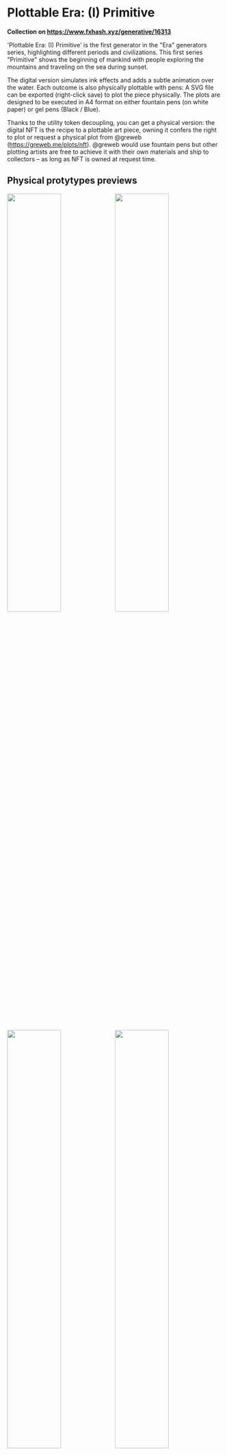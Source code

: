 # Plottable Era: (I) Primitive

**Collection on https://www.fxhash.xyz/generative/16313**

'Plottable Era: (I) Primitive' is the first generator in the "Era" generators series, highlighting different periods and civilizations. This first series "Primitive" shows the beginning of mankind with people exploring the mountains and traveling on the sea during sunset.

The digital version simulates ink effects and adds a subtle animation over the water. Each outcome is also physically plottable with pens: A SVG file can be exported (right-click save) to plot the piece physically. The plots are designed to be executed in A4 format on either fountain pens (on white paper) or gel pens (Black / Blue).

Thanks to the utility token decoupling, you can get a physical version: the digital NFT is the recipe to a plottable art piece, owning it confers the right to plot or request a physical plot from @greweb (https://greweb.me/plots/nft). @greweb would use fountain pens but other plotting artists are free to achieve it with their own materials and ship to collectors – as long as NFT is owned at request time.

## Physical protytypes previews

<a href="https://greweb.me/plots/570"><img src="../../public/images/plots/570.jpg" width="50%" /></a><a href="https://greweb.me/plots/571"><img src="../../public/images/plots/571.jpg" width="50%" /></a><a href="https://greweb.me/plots/572"><img src="../../public/images/plots/572.jpg" width="50%" /></a><a href="https://greweb.me/plots/573"><img src="../../public/images/plots/573.jpg" width="50%" /></a><a href="https://greweb.me/plots/574"><img src="../../public/images/plots/574.jpg" width="50%" /></a><a href="https://greweb.me/plots/575"><img src="../../public/images/plots/575.jpg" width="50%" /></a><a href="https://greweb.me/plots/576"><img src="../../public/images/plots/576.jpg" width="50%" /></a><a href="https://greweb.me/plots/577"><img src="../../public/images/plots/577.jpg" width="50%" /></a><a href="https://greweb.me/plots/578"><img src="../../public/images/plots/578.jpg" width="50%" /></a>

## License

CC BY-NC-ND 4.0

## Technical stack

- [lib.rs](./rust/src/lib.rs) Rust for the generative art logic and SVG generation. Libraries: svg, rand, noise, byteorder, serde, serde_json
- [index.js](./index.js) WASM + WebGL for the frontend rendering. Libraries: React and GL-React.

## Features

### Landscape

The landscape is shaped with mountains that are reflected on water on half of the piece. A sun will also set behind the mountains. Cloud can be drawn in the sky with sun's color (clouds are lignten by the sun).

Here are the associated features and theorical probabilities.

```
Cloud Density
                         Small: 40.7%
                        Medium: 34.6%
                          High: 12.4%
                        <none>: 8.4%
                     Very High: 3.9%

Elevation
                       Regular: 46.6%
                           Low: 20.6%
                          High: 18.7%
                     Very High: 5.7%
                      Very Low: 4.9%
                       Extreme: 3.5%

Sun Radius
                        Medium: 36.8%
                           Big: 31.1%
                         Small: 20.2%
                      Very big: 11.9%

Sunset
                    In-between: 44.5%
                   Not Started: 31.5%
                     Beginning: 13.8%
                        Ending: 8.3%
                      Finished: 1.8%
```

### Elements

Various kind of items and placed in the world: birds, boats and humans walking on the mountain.

Here are the associated features and theorical probabilities.

```
Birds
                        Colony: 46.1%
                        <none>: 40.4%
                           Few: 11.8%
                         Alone: 1.8%

Boats
                           Few: 30.4%
                          Many: 26.5%
                        <none>: 22.6%
                          Solo: 11.9%
                           Duo: 8.6%

People
                        <none>: 36.8%
                          Many: 23.8%
                           Few: 23.7%
                          Solo: 8.9%
                           Duo: 6.9%

Mammoth
                        <none>: 66.8%
                           One: 16.7%
                           Two: 8.8%
                           Few: 7.2%
                          Many: 0.6%
Menhir
                        <none>: 64.6%
                          Many: 10.4%
                           Few: 10.3%
                           One: 8.2%
                           Two: 6.6%

Tipi
                        <none>: 86.1%
                           One: 7.8%
                           Two: 3.1%
                           Few: 2.5%
                          Many: 0.5%

Fire
                        <none>: 92.3%
                           One: 5.2%
                           Two: 1.5%
                           Few: 0.9%
                          Many: 0.1%

Bridge
                        <none>: 78.2%
                           Yes: 21.8%
```

### Pen and papers

The generator uses 3 main color schemes, ruled by the paper used underneath: `Black` paper will be used with gel pens, `Blue` paper will be used exclusively with black and white and `White` paper is a regular paper to use with fountain pen inks.

```
Paper
                         white: 45.6%
                         black: 44.3%
                          blue: 10.1%

Inks Count
                             2: 92%
                             1: 8%

Inks
          Gel Gold + Gel White: 17.8%
                 Amber + Black: 9.8%
             Black + Gel White: 9.8%
           Gel Red + Gel White: 7.4%
                  Black + Pink: 5.7%
         Gel Green + Gel White: 5.2%
             Black + Poppy Red: 5.0%
        Gel Orange + Gel White: 4.8%
                Amber + Indigo: 3.4%
                         Amber: 2.9%
          Gel Blue + Gel White: 2.7%
                     Gel White: 2.6%
                 Indigo + Pink: 2.0%
               Black + Pumpkin: 1.7%
                  Amber + Pink: 1.6%
            Indigo + Poppy Red: 1.6%
             Amber + Poppy Red: 1.3%
             Black + Hope Pink: 1.3%
            Amber + FireAndIce: 1.0%
          ...
```
